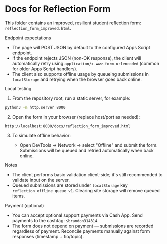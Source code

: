 # Docs for Reflection Form

This folder contains an improved, resilient student reflection form: `reflection_form_improved.html`.

Endpoint expectations

- The page will POST JSON by default to the configured Apps Script endpoint.
- If the endpoint rejects JSON (non-OK response), the client will automatically retry using `application/x-www-form-urlencoded` (common for older Apps Script handlers).
- The client also supports offline usage by queueing submissions in `localStorage` and retrying when the browser goes back online.

Local testing

1. From the repository root, run a static server, for example:

```bash
python3 -m http.server 8000
```

2. Open the form in your browser (replace host/port as needed):

```text
http://localhost:8000/docs/reflection_form_improved.html
```

3. To simulate offline behavior:

   - Open DevTools → Network → select "Offline" and submit the form. Submissions will be queued and retried automatically when back online.

Notes

- The client performs basic validation client-side; it's still recommended to validate input on the server.
- Queued submissions are stored under `localStorage` key `reflection_offline_queue_v1`. Clearing site storage will remove queued items.

Payment (optional)

- You can accept optional support payments via Cash App. Send payments to the cashtag: `$brandon314314`.
- The form does not depend on payment — submissions are recorded regardless of payment. Reconcile payments manually against form responses (timestamp + fio/topic).
